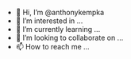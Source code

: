 - 👋 Hi, I’m @anthonykempka
- 👀 I’m interested in ...
- 🌱 I’m currently learning ...
- 💞️ I’m looking to collaborate on ...
- 📫 How to reach me ...

<!---
anthonykempka/anthonykempka is a ✨ special ✨ repository because its `README.md` (this file) appears on your GitHub profile.
You can click the Preview link to take a look at your changes.
--->
